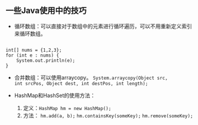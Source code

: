 ## 一些Java使用中的技巧

* 循环数组：可以直接对于数组中的元素进行循环遍历，可以不用重新定义索引来循环数组。

<pre><code>
int[] nums = {1,2,3};
for (int e : nums) {
	System.out.println(e);
}
</code></pre>

* 合并数组：可以使用arraycopy。
<code>System.arraycopy(Object src, int srcPos, Object dest, int destPos, int length);</code>

* HashMap和HashSet的使用方法：
	1. 定义：<code>HashMap hm = new HashMap();</code>
	2. 方法：
		<code>hm.add(a, b);</code>
		<code>hm.containsKey(someKey);</code>
		<code>hm.remove(someKey);</code>